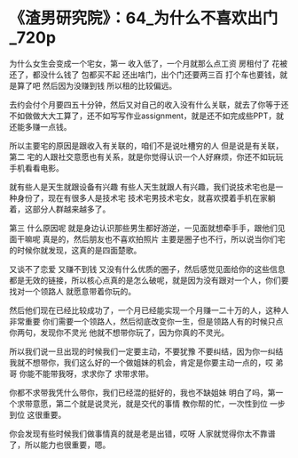 # 《渣男研究院》：64_为什么不喜欢出门_720p

为什么女生会变成一个宅女，第一 收入低了，一个月就那么点工资 房租付了 花被还了，都没什么钱了 包都买不起 还出啥门，出个门还要两三百 打个车也要钱，就是算了吧 然后因为没赚到钱 所以租的比较偏远。

去约会付个月要四五十分钟，然后又对自己的收入没有什么关联，就去了你等于还不如做做大大工算了，还不如写写作业assignment，就是还不如完成些PPT，就还能多赚一点钱。

所以主要宅的原因是跟收入有关联的，咱们不是说吐槽穷的人 但是说是有关联，第二 宅的人跟社交意愿也有关系，就是你觉得认识一个人好麻烦，你还不如玩玩手机看看电影。

就有些人是天生就跟设备有兴趣 有些人天生就跟人有兴趣，我们说技术宅也是一种身份了，现在有很多人是技术宅 技术宅男技术宅女，就喜欢摸着手机在家躺着，这部分人群越来越多了。

第三 什么原因呢 就是身边认识那些男生都好游逆，一见面就想牵手手，跟他们见面干嘛呢 真是的，然后朋友也不喜欢拍照片 主要是圈子也不行，所以说当你们宅的时候你就发现，这真的是四面楚歌。

又谈不了恋爱 又赚不到钱 又没有什么优质的圈子，然后感觉见面给你的这些信息都是无效的链接，所以核心点真的是怎么破呢，就是因为没有跟对一个人，你们要找对一个领路人 就愿意带着你玩的。

然后他们现在已经比较成功了，一个月已经能实现一个月赚一二十万的人，这种人非常重要 你们需要一个领路人，然后彻底改变你一生，但是领路人有的时候只点你两句，发现你不灵光 他就不想带你玩了，因为你真的不灵光。

所以我们说一旦出现的时候我们一定要主动，不要犹豫 不要纠结，因为你一纠结我就不想带你，我们这么好的一个做姐妹的机会，肯定是你要主动一点的，哎 弟哥 你能不能带我呀，求求你了 求带求带。

你都不求带我凭什么带你，我们已经混的挺好的，我也不缺姐妹 明白了吗，第一个求带意愿，第二个就是说灵光，就是交代的事情 教你帮的忙，一次性到位 一步到位 这很重要。

你会发现有些时候我们做事情真的就是老是出错，哎呀 人家就觉得你太不靠谱了，所以能力也很重要，嗯。